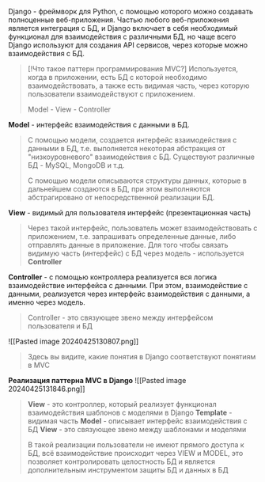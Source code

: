 Django - фреймворк для Python, с помощью которого можно создавать полноценные веб-приложения. Частью любого веб-приложения является интеграция с БД, и Django включает в себя необходимый функционал для взаимодействия с различными БД, но чаще всего Django используют для создания API сервисов, через которые можно взаимодействия с БД. 

>[!Что такое паттерн программирования MVC?]
>Используется, когда в приложении, есть БД с которой необходимо взаимодействовать, а также есть видимая часть, через которую пользователи взаимодействуют с приложением.
>
>Model - View - Controller

**Model** - интерфейс взаимодействия с данными в БД.

>С помощью модели, создается интерфейс взаимодействия с данными в БД, т.е. выполняется некоторая абстракция от "низкоуровневого" взаимодействия с БД.
>Существуют различные БД - MySQL, MongoDB и т.д.
>
>С помощью модели описываются структуры данных, которые в дальнейшем создаются в БД, при этом выполняются абстрагировано от непосредственной реализации БД.

**View** - видимый для пользователя интерфейс (презентационная часть)

>Через такой интерфейс, пользователь может взаимодействовать с приложением, т.е. запрашивать определенные данные, либо отправлять данные в приложение. 
>Для того чтобы связать видимую часть (интерфейс) с БД через модель - используется **Controller**

**Controller** - с помощью контроллера реализуется вся логика взаимодействие интерфейса с данными. При этом, взаимодействие с данными, реализуется через интерфейс взаимодействия с данными, а именно через модель.

>Controller - это связующее звено между интерфейсом пользователя и БД

![[Pasted image 20240425130807.png]]
> Здесь вы видите, какие понятия в Django соответствуют понятиям в MVC

**Реализация паттерна MVC в Django**
![[Pasted image 20240425131846.png]]
> **View** - это контроллер, который реализует функционал взаимодействия шаблонов с моделями в Django
> **Template** - видимая часть
> **Model** - описывает интерфейс взаимодействия с БД
> **View** - это связующее звено между шаблонами и моделями
> 
> В такой реализации пользователи не имеют прямого доступа к БД, всё взаимодействие происходит через VIEW и MODEL, это позволяет контролировать целостность БД и является дополнительным инструментом защиты БД и данных в БД



